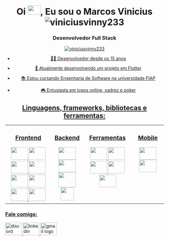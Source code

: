 <h1 align="center">Oi <img height="30" width="40" src="https://camo.githubusercontent.com/b3aa0cb9c95a7593d72ef8e0a894f3ea11e665b6193e90281361a442dc5010e0/68747470733a2f2f656d6f6a69732e736c61636b6d6f6a69732e636f6d2f656d6f6a69732f696d616765732f313537373330353530352f373337332f68616e645f776176652e6769663f31353737333035353035" />, Eu sou o Marcos Vinicius  <img
    src="https://komarev.com/ghpvc/?username=viniciusvinny233&label=viniciusvinny233&color=cf66ff&style=plastic"
    alt="viniciusvinny233" /></h1>
<h3 align="center">Desenvolvedor Full Stack</h3>

<div align="center"><a align="center" href="https://github.com/ryo-ma/github-profile-trophy&theme=dracula"><img
        src="https://github-profile-trophy.vercel.app/?username=viniciusvinny233&theme=dracula" align="center" alt="viniciusvinny233" /></div>
        
- 👨‍💻 Desenvolvedor desde os 15 anos

- 🌱 Atualmente desenvolvendo um projeto em Flutter 

- 📚 Estou cursando Engenharia de Software na universidade FIAP

- 🎮 Entusiasta em jogos online, xadrez e poker

## Linguagens, frameworks, bibliotecas e ferramentas:  
<table><tr><td valign="top" width"20%">

<div align="center">
    <h3>Frontend</h1>
      </div>
<div align="center">  
    <img height="40" width="53" src="https://cdn.jsdelivr.net/gh/devicons/devicon/icons/html5/html5-original.svg" />
    <img height="40" width="53" src="https://cdn.jsdelivr.net/gh/devicons/devicon/icons/css3/css3-original.svg" />
    <img height="40" width="53" src="https://cdn.jsdelivr.net/gh/devicons/devicon/icons/javascript/javascript-original.svg" />
    <img height="40" width="53" src="https://www.tutorialsteacher.com/Content/images/home/typescript.svg" />
    <img height="40" width="53" src="https://cdn.jsdelivr.net/gh/devicons/devicon/icons/bootstrap/bootstrap-original.svg" />
    <img height="40" width="53" src="https://cdn.jsdelivr.net/gh/devicons/devicon/icons/sass/sass-original.svg" />
    <img height="40" width="53" src="https://cdn.jsdelivr.net/gh/devicons/devicon/icons/jquery/jquery-original.svg" />
    <img height="40" width="53" src="https://cdn.jsdelivr.net/gh/devicons/devicon/icons/react/react-original.svg" /> 
</div>

</td><td valign="top" width="20%">


<div align="center">
    <h3>Backend</h1>
      </div>
<div align="center">  
    <img height="40" width="55" src="https://cdn.jsdelivr.net/gh/devicons/devicon/icons/nodejs/nodejs-original.svg" />  
    <img height="40" width="55" src="https://cdn.jsdelivr.net/gh/devicons/devicon/icons/mysql/mysql-original.svg" />
    <img height="48" width="55" src="https://d1muf25xaso8hp.cloudfront.net/https%3A%2F%2Fmeta-l.cdn.bubble.io%2Ff1648592075802x919360361145971000%2Fjafapps_%255B1%255D.png?w=&h=&auto=compress&dpr=1&fit=max" />  
    <img height="42" width="42" src="https://cdn.icon-icons.com/icons2/2148/PNG/512/nextjs_icon_132160.png" />


</div>

</td><td valign="top" width="31%">

<div align="center">
    <h3>Ferramentas</h1>
      </div>
<div align="center">  
<img height="40" width="53" src="https://cdn.jsdelivr.net/gh/devicons/devicon/icons/azure/azure-original.svg" />
<img height="40" width="53" src="https://cdn.jsdelivr.net/gh/devicons/devicon/icons/git/git-original.svg" />
<img height="40" width="53" src="https://cdn.jsdelivr.net/gh/devicons/devicon/icons/jira/jira-original.svg" />
<img height="40" width="53" src="https://cdn.jsdelivr.net/gh/devicons/devicon/icons/photoshop/photoshop-plain.svg" />
<img height="40" width="53" src="https://cdn.jsdelivr.net/gh/devicons/devicon/icons/figma/figma-original.svg" /> 
</div>
    
 </td><td valign="top" width="20%">
    
 <div align="center">
    <h3>Mobile</h1>
      </div>
<div align="center">  
     <img height="40" width="55" src="https://cdn.jsdelivr.net/gh/devicons/devicon/icons/dart/dart-original.svg" />
    <img height="40" width="55" src="https://cdn.jsdelivr.net/gh/devicons/devicon/icons/flutter/flutter-original.svg" />
</div>

</td></tr></table>  

<h3 align="left">Fale comigo:</h3>

   <div align="left">
  <a href="https://www.discordapp.com/users/354444801917059073" target="_blank">
    <img src="https://raw.githubusercontent.com/maurodesouza/profile-readme-generator/master/src/assets/icons/social/discord/default.svg" width="52" height="40" alt="discord logo"  />
  </a>
  <a href="https://www.linkedin.com/in/marcos-vinicius-240436144/" target="_blank">
    <img src="https://raw.githubusercontent.com/maurodesouza/profile-readme-generator/master/src/assets/icons/social/linkedin/default.svg" width="52" height="40" alt="linkedin logo"  />
  </a>
    <a href="mailto:viniciusvinny233@gmail.com" target="_blank">
    <img src="https://raw.githubusercontent.com/maurodesouza/profile-readme-generator/master/src/assets/icons/social/gmail/default.svg" width="52" height="40" alt="gmail logo"  />
  </a>
</div>

  </p>

